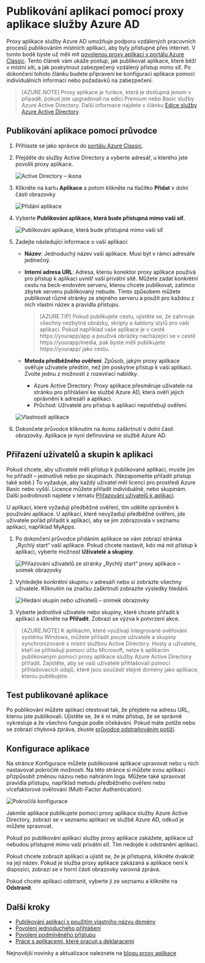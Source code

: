 <properties
    pageTitle="Publikování aplikací pomocí proxy aplikace služby Azure AD | Microsoft Azure"
    description="Publikujte místní aplikace v cloudu pomocí proxy aplikace služby Azure AD."
    services="active-directory"
    documentationCenter=""
    authors="kgremban"
    manager="femila"
    editor=""/>

<tags
    ms.service="active-directory"
    ms.workload="identity"
    ms.tgt_pltfrm="na"
    ms.devlang="na"
    ms.topic="get-started-article"
    ms.date="07/19/2016"
    ms.author="kgremban"/>


# Publikování aplikací pomocí proxy aplikace služby Azure AD

Proxy aplikace služby Azure AD umožňuje podporu vzdálených pracovních procesů publikováním místních aplikací, aby byly přístupné přes internet. V tomto bodě byste už měli mít [povolenou proxy aplikaci v portálu Azure Classic](active-directory-application-proxy-enable.md). Tento článek vám ukáže postup, jak publikovat aplikace, které běží v místní síti, a jak poskytnout zabezpečený vzdálený přístup mimo síť. Po dokončení tohoto článku budete připravení ke konfiguraci aplikace pomocí individuálních informací nebo požadavků na zabezpečení.

> [AZURE.NOTE] Proxy aplikace je funkce, která je dostupná jenom v případě, pokud jste upgradovali na edici Premium nebo Basic služby Azure Active Directory. Další informace najdete v článku [Edice služby Azure Active Directory](active-directory-editions.md).

## Publikování aplikace pomocí průvodce

1. Přihlaste se jako správce do [portálu Azure Classic](https://manage.windowsazure.com/).
2. Přejděte do služby Active Directory a vyberte adresář, u kterého jste povolili proxy aplikace.

    ![Active Directory – ikona](./media/active-directory-application-proxy-publish/ad_icon.png)

3. Klikněte na kartu **Aplikace** a potom klikněte na tlačítko **Přidat** v dolní části obrazovky

    ![Přidání aplikace](./media/active-directory-application-proxy-publish/aad_appproxy_selectdirectory.png)

4. Vyberte **Publikování aplikace, která bude přístupná mimo vaši síť**.

    ![Publikování aplikace, která bude přístupná mimo vaši síť](./media/active-directory-application-proxy-publish/aad_appproxy_addapp.png)

5. Zadejte následující informace o vaší aplikaci:

    - **Název**: Jednoduchý název vaší aplikace. Musí být v rámci adresáře jedinečný.
    - **Interní adresa URL**: Adresa, kterou konektor proxy aplikace používá pro přístup k aplikaci uvnitř vaší privátní sítě. Můžete zadat konkrétní cestu na beck-endovém serveru, kterou chcete publikovat, zatímco zbytek serveru publikovaný nebude. Tímto způsobem můžete publikovat různé stránky ze stejného serveru a použít pro každou z nich vlastní název a pravidla přístupu.

        > [AZURE.TIP] Pokud publikujete cestu, ujistěte se, že zahrnuje všechny nezbytné obrázky, skripty a šablony stylů pro vaši aplikaci. Pokud například vaše aplikace je v cestě https://yourapp/app a používá obrázky nacházející se v cestě https://yourapp/media, pak byste měli publikujete https://yourapp/ jako cestu.

    - **Metoda předběžného ověření**: Způsob, jakým proxy aplikace ověřuje uživatele předtím, než jim poskytne přístup k vaší aplikaci. Zvolte jednu z možností z rozevírací nabídky.

        - Azure Active Directory: Proxy aplikace přesměruje uživatele na stránku pro přihlášení ke službě Azure AD, která ověří jejich oprávnění k adresáři a aplikaci.
        - Průchod: Uživatelé pro přístup k aplikaci nepotřebují ověření.

    ![Vlastnosti aplikace](./media/active-directory-application-proxy-publish/aad_appproxy_appproperties.png)  

6. Dokončete průvodce kliknutím na ikonu zaškrtnutí v dolní části obrazovky. Aplikace je nyní definována ve službě Azure AD.


## Přiřazení uživatelů a skupin k aplikaci

Pokud chcete, aby uživatelé měli přístup k publikované aplikaci, musíte jim ho přiřadit – jednotlivě nebo po skupinách. (Nezapomeňte přiřadit přístup také sobě.) To vyžaduje, aby každý uživatel měl licenci pro prostředí Azure Basic nebo vyšší. Licence můžete přiřadit individuálně, nebo skupinám. Další podrobnosti najdete v tématu [Přiřazování uživatelů k aplikaci](active-directory-applications-guiding-developers-assigning-users.md). 

U aplikací, které vyžadují předběžné ověření, tím udělíte oprávnění k používání aplikace. U aplikací, které nevyžadují předběžné ověření, jde uživatele pořád přiřadit k aplikaci, aby se jim zobrazovala v seznamu aplikací, například MyApps.

1. Po dokončení průvodce přidáním aplikace se vám zobrazí stránka „Rychlý start“ vaší aplikace. Pokud chcete nastavit, kdo má mít přístup k aplikaci, vyberte možnost **Uživatelé a skupiny**.

    ![Přiřazování uživatelů ze stránky „Rychlý start“ proxy aplikace – snímek obrazovky](./media/active-directory-application-proxy-publish/aad_appproxy_usersgroups.png)

2. Vyhledejte konkrétní skupinu v adresáři nebo si zobrazte všechny uživatele. Kliknutím na značku zaškrtnutí zobrazíte výsledky hledání.

    ![Hledání skupin nebo uživatelů – snímek obrazovky](./media/active-directory-application-proxy-publish/aad_appproxy_search.png)

2. Vyberte jednotlivé uživatele nebo skupiny, které chcete přiřadit k aplikaci a klikněte na **Přiřadit**. Zobrazí se výzva k potvrzení akce.

> [AZURE.NOTE] K aplikacím, které využívají integrované ověřování systému Windows, můžete přiřadit pouze uživatele a skupiny synchronizované s místní službou Active Directory. Hosty a uživatele, kteří se přihlašují pomocí účtu Microsoft, nelze k aplikacím publikovaným pomocí proxy aplikace služby Azure Active Directory přiřadit. Zajistěte, aby se vaši uživatelé přihlašovali pomocí přihlašovacích údajů, které jsou součástí stejné domény jako aplikace, kterou publikujete.

## Test publikované aplikace

Po publikování můžete aplikaci otestovat tak, že přejdete na adresu URL, kterou jste publikovali. Ujistěte se, že k ní máte přístup, že se správně vykresluje a že všechno funguje podle očekávání. Pokud máte potíže nebo se zobrazí chybová zpráva, zkuste [průvodce odstraňováním potíží](active-directory-application-proxy-troubleshoot.md).

## Konfigurace aplikace

Na stránce Konfigurace můžete publikované aplikace upravovat nebo u nich nastavovat pokročilé možnosti. Na této stránce si můžete svou aplikaci přizpůsobit změnou názvu nebo nahráním loga. Můžete také spravovat pravidla přístupu, například metodu předběžného ověření nebo vícefaktorové ověřování (Multi-Factor Authentication).

![Pokročilá konfigurace](./media/active-directory-application-proxy-publish/aad_appproxy_configure.png)


Jakmile aplikace publikujete pomocí proxy aplikace služby Azure Active Directory, zobrazí se v seznamu aplikací ve službě Azure AD, odkud je můžete spravovat.

Pokud po publikování aplikací služby proxy aplikace zakážete, aplikace už nebudou přístupné mimo vaši privátní síť. Tím nedojde k odstranění aplikací.

Pokud chcete zobrazit aplikaci a ujistit se, že je přístupná, klikněte dvakrát na její název. Pokud je služba proxy aplikace zakázaná a aplikace není k dispozici, zobrazí se v horní části obrazovky varovná zpráva.

Pokud chcete aplikaci odstranit, vyberte ji ze seznamu a klikněte na **Odstranit**.

## Další kroky

- [Publikování aplikací s použitím vlastního názvu domény](active-directory-application-proxy-custom-domains.md)
- [Povolení jednoduchého přihlášení](active-directory-application-proxy-sso-using-kcd.md)
- [Povolení podmíněného přístupu](active-directory-application-proxy-conditional-access.md)
- [Práce s aplikacemi, které pracují s deklaracemi](active-directory-application-proxy-claims-aware-apps.md)

Nejnovější novinky a aktualizace naleznete na [blogu proxy aplikace](http://blogs.technet.com/b/applicationproxyblog/)



<!--HONumber=Aug16_HO4-->


